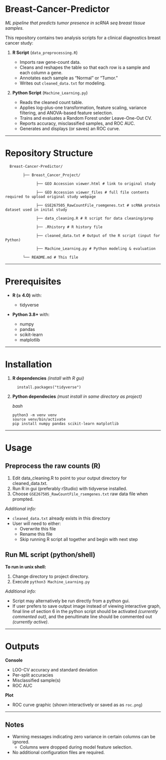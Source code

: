# Breast-Cancer-Predictor
_ML pipeline that predicts tumor presence in scRNA seq breast tissue samples._

This repository contains two analysis scripts for a clinical diagnostics breast cancer study:

1. **R Script** (`data_preprocessing.R`)  
   - Imports raw gene-count data.  
   - Cleans and reshapes the table so that each row is a sample and each column a gene.  
   - Annotates each sample as “Normal” or “Tumor.”  
   - Writes out `cleaned_data.txt` for modeling.

2. **Python Script** (`Machine_Learning.py`)  
   - Reads the cleaned count table.  
   - Applies log-plus-one transformation, feature scaling, variance filtering, and ANOVA-based feature selection.  
   - Trains and evaluates a Random Forest under Leave-One-Out CV.  
   - Reports accuracy, misclassified samples, and ROC AUC.  
   - Generates and displays (or saves) an ROC curve.

---

# Repository Structure

      Breast-Cancer-Predictor/
      
            ├── Breast_Cancer_Project/
            
                  ├── GEO Accession viewer.html # link to original study
                  
                  ├── GEO Accession viewer_files # full file contents required to upload original study webpage
                  
                  ├── GSE267505_RawCountFile_rsemgenes.txt # scRNA protein dataset used in inital study
                  
                  ├── data_cleaning.R # R script for data cleaning/prep
                  
                  ├── .Rhistory # R history file
                  
                  ├── cleaned_data.txt # Output of the R script (input for Python)
                  
                  ├── Machine_Learning.py # Python modeling & evaluation
            
            └── README.md # This file

---

# Prerequisites

- **R (≥ 4.0)** with:
  - tidyverse

- **Python 3.8+** with:
  - numpy  
  - pandas  
  - scikit-learn  
  - matplotlib  

---

# Installation

1. **R dependencies**
   *(install with R gui)*
   
         install.packages("tidyverse")

3. **Python dependecies**
   *(must install in same directory as project)*
   
   *bash*
   
       python3 -m venv venv
       source venv/bin/activate
       pip install numpy pandas scikit-learn matplotlib

---

# Usage
## Preprocess the raw counts (R)
   1. Edit data_cleaning.R to point to your output directory for cleaned_data.txt.
   2. Run R in gui (preferably rStudio) with tidyverse installed.
   3. Choose `GSE267505_RawCountFile_rsemgenes.txt` raw data file when prompted.

*Additional info:* 
- `cleaned_data.txt` already exists in this directory 
- User will need to either:
   - Overwrite this file
   - Rename this file
   - Skip running R script all together and begin with next step
## Run ML script (python/shell)
  **To run in unix shell:**
  
   1. Change directory to project directory.
   2. Execute `python3 Machine_Learning.py`
      
  *Additional info:* 
- Script may alternatively be run directly from a python gui.
- If user prefers to save output image instead of viewing interactive graph, final line of section 6 in the python script should be activated *(currently commented out)*, and the penultimate line should be commented out *(currently active)*.

---

# Outputs
**Console**
- LOO-CV accuracy and standard deviation
- Per-split accuracies
- Misclassified sample(s)
- ROC AUC

**Plot**
- ROC curve graphic (shown interactively or saved as as `roc.png`)

---

## Notes
- Warning messages indicating zero variance in certain columns can be ignored.
     - Columns were dropped during model feature selection.
- No additional configuration files are required.









   
